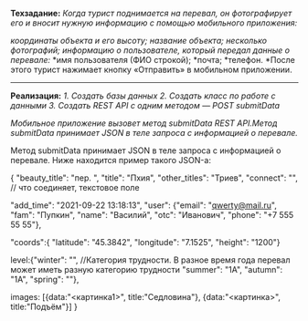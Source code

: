 **Техзадание:**
*Когда турист поднимается на перевал, он фотографирует его и вносит нужную информацию с помощью мобильного приложения:*

*координаты объекта и его высоту;*
*название объекта;*
*несколько фотографий;*
*информацию о пользователе, который передал данные о перевале:*
*имя пользователя (ФИО строкой);
*почта;
*телефон.
*После этого турист нажимает кнопку «Отправить» в мобильном приложении.

___

**Реализация:**
*1. Создать базы данных*
*2. Создать класс по работе с данными*
*3. Создать REST API c одним методом — POST submitData*

*Мобильное приложение вызовет метод submitData REST API.Метод submitData принимает JSON в теле запроса с информацией о перевале.*


Метод submitData принимает JSON в теле запроса с информацией о перевале. Ниже находится пример такого JSON-а:

{
  "beauty_title": "пер. ",
  "title": "Пхия",
  "other_titles": "Триев",
  "connect": "", // что соединяет, текстовое поле
 
  "add_time": "2021-09-22 13:18:13",
  "user": {"email": "qwerty@mail.ru", 		
        "fam": "Пупкин",
		 "name": "Василий",
		 "otc": "Иванович",
        "phone": "+7 555 55 55"}, 
 
   "coords":{
  "latitude": "45.3842",
  "longitude": "7.1525",
  "height": "1200"}
 
 
  level:{"winter": "", //Категория трудности. В разное время года перевал может иметь разную категорию трудности
  "summer": "1А",
  "autumn": "1А",
  "spring": ""},
 
   images: [{data:"<картинка1>", title:"Седловина"}, {data:"<картинка>", title:"Подъём"}]
}
